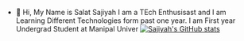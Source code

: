 - 👋 Hi, My Name is Salat Sajiyah I am a TEch Enthusisast and I am Learning Different Technologies form past one year. I am First year Undergrad Student at Manipal Univer
[![Sajiyah's GitHub stats](https://github-readme-stats.vercel.app/api?username=Sajiyah-Salat)](https://github.com/Sajiyah-Salat/github-readme-stats)
